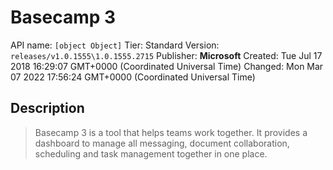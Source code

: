 # Basecamp 3
API name: `[object Object]`
Tier: Standard
Version: `releases/v1.0.1555\1.0.1555.2715`
Publisher: **Microsoft**
Created: Tue Jul 17 2018 16:29:07 GMT+0000 (Coordinated Universal Time)
Changed: Mon Mar 07 2022 17:56:24 GMT+0000 (Coordinated Universal Time)

## Description
> Basecamp 3 is a tool that helps teams work together. It provides a dashboard to manage all messaging, document collaboration, scheduling and task management together in one place.
